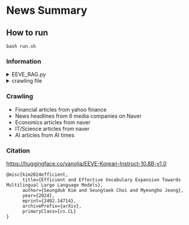 # News Summary

## How to run
```
bash run.sh
```

### Information

<details>
<summary> EEVE_RAG.py </summary>

similarity_threshold: A hyperparameter for the similarity score. 

A lower value indicates higher similarity

template: prompt template

</details>

<details>
<summary> crawling file </summary>

headers = {"User-Agent": "Your user-agent"}

You can find your user-agent from <https://www.whatismybrowser.com/detect/what-is-my-user-agent>

</details>

### Crawling

- Financial articles from yahoo finance
- News headlines from 6 media companies on Naver
- Economics articles from naver
- IT/Science articles from naver
- AI articles from AI times

### Citation
<https://huggingface.co/yanolja/EEVE-Korean-Instruct-10.8B-v1.0>

```
@misc{kim2024efficient,
      title={Efficient and Effective Vocabulary Expansion Towards Multilingual Large Language Models}, 
      author={Seungduk Kim and Seungtaek Choi and Myeongho Jeong},
      year={2024},
      eprint={2402.14714},
      archivePrefix={arXiv},
      primaryClass={cs.CL}
}
```